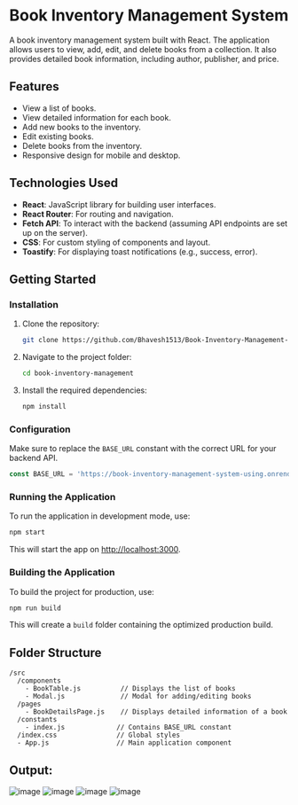 
# Book Inventory Management System

A book inventory management system built with React. The application allows users to view, add, edit, and delete books from a collection. It also provides detailed book information, including author, publisher, and price.

## Features

- View a list of books.
- View detailed information for each book.
- Add new books to the inventory.
- Edit existing books.
- Delete books from the inventory.
- Responsive design for mobile and desktop.

## Technologies Used

- **React**: JavaScript library for building user interfaces.
- **React Router**: For routing and navigation.
- **Fetch API**: To interact with the backend (assuming API endpoints are set up on the server).
- **CSS**: For custom styling of components and layout.
- **Toastify**: For displaying toast notifications (e.g., success, error).

## Getting Started

### Installation

1. Clone the repository:

   ```bash
   git clone https://github.com/Bhavesh1513/Book-Inventory-Management-System-using-React.git
   ```

2. Navigate to the project folder:

   ```bash
   cd book-inventory-management
   ```

3. Install the required dependencies:

   ```bash
   npm install
   ```

### Configuration

Make sure to replace the `BASE_URL` constant with the correct URL for your backend API.

```js
const BASE_URL = 'https://book-inventory-management-system-using.onrender.com';
```

### Running the Application

To run the application in development mode, use:

```bash
npm start
```

This will start the app on [http://localhost:3000](http://localhost:3000).

### Building the Application

To build the project for production, use:

```bash
npm run build
```

This will create a `build` folder containing the optimized production build.

## Folder Structure

```
/src
  /components
    - BookTable.js          // Displays the list of books
    - Modal.js              // Modal for adding/editing books
  /pages
    - BookDetailsPage.js    // Displays detailed information of a book
  /constants
    - index.js             // Contains BASE_URL constant
  /index.css               // Global styles
  - App.js                 // Main application component
```

## Output:
![image](https://github.com/user-attachments/assets/f66f405d-de35-4aee-83c3-469edc34dbed)
![image](https://github.com/user-attachments/assets/72b510d6-9012-40a4-aa17-87ba9475ff11)
![image](https://github.com/user-attachments/assets/09724fbf-6831-4a0a-bb10-78738136882b)
![image](https://github.com/user-attachments/assets/a37a4d17-5772-4f9f-8fed-d8d055381d2a)


